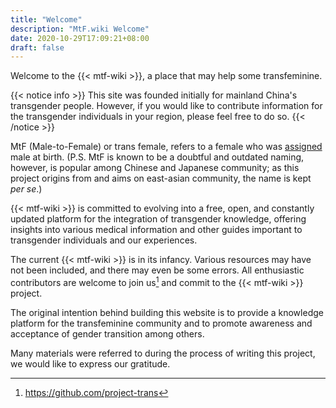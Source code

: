 ```yaml
---
title: "Welcome"
description: "MtF.wiki Welcome"
date: 2020-10-29T17:09:21+08:00
draft: false
---
```


Welcome to the {{< mtf-wiki >}}, a place that may help some transfeminine.

{{< notice info >}}
This site was founded initially for mainland China's transgender people. However, if you would like to contribute information for the transgender individuals in your region, please feel free to do so.
{{< /notice >}}

MtF (Male-to-Female) or trans female, refers to a female who was [assigned](https://en.wikipedia.org/wiki/Sex_assignment) male at birth. (P.S. MtF is known to be a doubtful and outdated naming, however, is popular among Chinese and Japanese community; as this project origins from and aims on east-asian community, the name is kept _per se_.)

{{< mtf-wiki >}} is committed to evolving into a free, open, and constantly updated platform for the integration of transgender knowledge, offering insights into various medical information and other guides important to transgender individuals and our experiences.

The current {{< mtf-wiki >}} is in its infancy. Various resources may have not been included, and there may even be some errors. All enthusiastic contributors are welcome to join us[^2] and commit to the {{< mtf-wiki >}} project.

The original intention behind building this website is to provide a knowledge platform for the transfeminine community and to promote awareness and acceptance of gender transition among others.

Many materials were referred to during the process of writing this project, we would like to express our gratitude.

[^2]: <https://github.com/project-trans>
